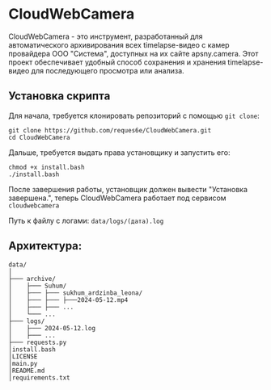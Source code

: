# CloudWebCamera

CloudWebCamera - это инструмент, разработанный для автоматического архивирования всех timelapse-видео с камер провайдера ООО "Система", доступных на их сайте apsny.camera. Этот проект обеспечивает удобный способ сохранения и хранения timelapse-видео для последующего просмотра или анализа. 

## Установка скрипта

Для начала, требуется клонировать репозиторий с помощью `git clone`:

```
git clone https://github.com/reques6e/CloudWebCamera.git
cd CloudWebCamera
```

Дальше, требуется выдать права установщику и запустить его:

```
chmod +x install.bash
./install.bash
```

После завершения работы, установщик должен вывести "Установка завершена.", теперь CloudWebCamera работает под сервисом `cloudwebcamera`

Путь к файлу с логами: `data/logs/(дата).log`


## Архитектура:

```
data/
│
├─── archive/
│    ├─── Suhum/
│    ├─── ├─── sukhum_ardzinba_leona/
│    ├─── ├─── ├───2024-05-12.mp4
│    ├─── ├─── ...
│    └─── ...
├─── logs/
│    ├─── 2024-05-12.log
│    ├─── ...
├─── requests.py
│install.bash
│LICENSE
│main.py
│README.md
│requirements.txt
```
